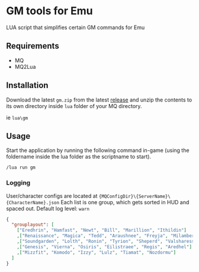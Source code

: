 # GM tools for Emu

LUA script that simplifies certain GM commands for Emu

## Requirements

- MQ
- MQ2Lua

## Installation
Download the latest `gm.zip` from the latest [release](https://github.com/peonMQ/gm_tools/releases) and unzip the contents to its own directory inside `lua` folder of your MQ directory. 

ie `lua\gm`

## Usage

Start the application by running the following command in-game (using the foldername inside the lua folder as the scriptname to start).
```bash
/lua run gm
```

### Logging
User/character configs are located at `{MQConfigDir}\{ServerName}\{CharacterName}.json`
Each list is one group, which gets sorted in HUD and spaced out.
Default log level: `warn`
```json
{
  "grouplayout": [
    ["Eredhrin", "Hamfast", "Newt", "Bill", "Marillion", "Ithildin"]
    ,["Renaissance", "Magica", "Tedd", "Araushnee", "Freyja", "Milamber"]
    ,["Soundgarden", "Lolth", "Ronin", "Tyrion", "Sheperd", "Valsharess"]
    ,["Genesis", "Vierna", "Osiris", "Eilistraee", "Regis", "Aredhel"]
    ,["Mizzfit", "Komodo", "Izzy", "Lulz", "Tiamat", "Nozdormu"]
  ]
}
```
